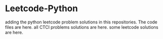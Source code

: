 # Leetcode-Python
adding the python leetcode problem solutions in this repositories. 
The code files are here.
all CTCI problems solutions are here.
some leetcode solutions are here.












































































































































































